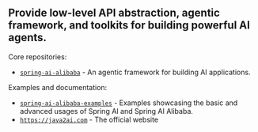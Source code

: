 ## Provide low-level API abstraction, agentic framework, and toolkits for building powerful AI agents.

Core repositories:
- [`spring-ai-alibaba`](https://github.com/alibaba/spring-ai-alibaba) - An agentic framework for building AI applications.

Examples and documentation:
- [`spring-ai-alibaba-examples`](https://github.com/springaialibaba/spring-ai-alibaba-examples) - Examples showcasing the basic and advanced usages of Spring AI and Spring AI Alibaba.
- [`https://java2ai.com`](https://java2ai.com) - The official website

